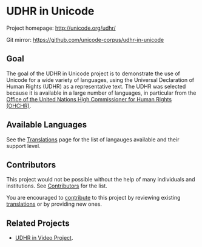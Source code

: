 # UDHR in Unicode

Project homepage: http://unicode.org/udhr/

Git mirror: https://github.com/unicode-corpus/udhr-in-unicode

## Goal

The goal of the UDHR in Unicode project is to demonstrate the use of Unicode
for a wide variety of languages, using the Universal Declaration of Human
Rights (UDHR) as a representative text. The UDHR was selected because it is
available in a large number of languages, in particular from the [Office of the
United Nations High Commissioner for Human Rights (OHCHR)][ohchr].

## Available Languages

See the [Translations][translations] page for the list of langauges available
and their support level.

## Contributors

This project would not be possible without the help of many individuals and
institutions. See [Contributors][contributors] for the list.

You are encouraged to [contribute][contributors] to this project by reviewing
existing [translations][translations] or by providing new ones.

## Related Projects

* [UDHR in Video Project](https://udhr.video/).

[ohchr]: http://www.ohchr.org/EN/UDHR/
[translations]: http://unicode.org/udhr/translations.html
[contributors]: http://unicode.org/udhr/contributors.html
